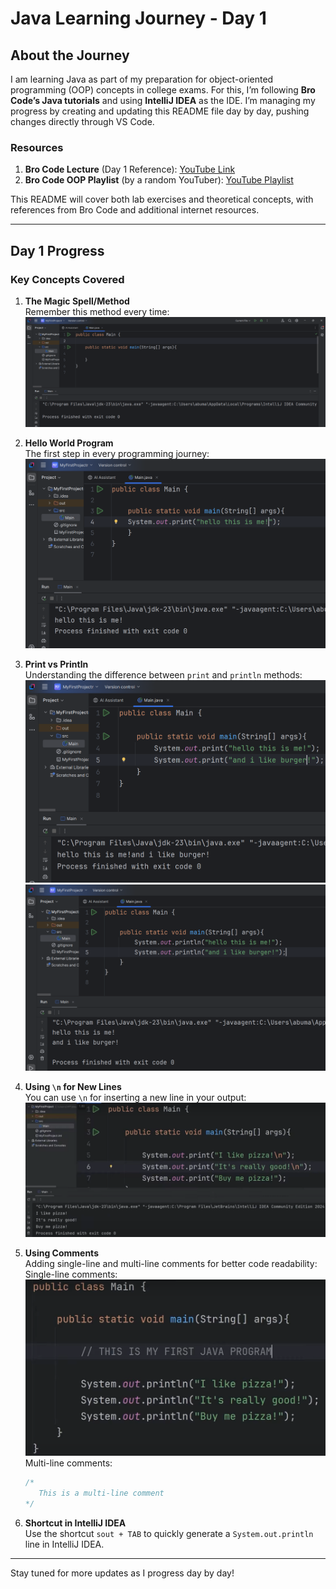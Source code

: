 # Java Learning Journey - Day 1

## About the Journey

I am learning Java as part of my preparation for object-oriented programming (OOP) concepts in college exams. For this, I’m following **Bro Code’s Java tutorials** and using **IntelliJ IDEA** as the IDE. I’m managing my progress by creating and updating this README file day by day, pushing changes directly through VS Code.

### Resources

1. **Bro Code Lecture** (Day 1 Reference): [YouTube Link](https://youtu.be/xTtL8E4LzTQ?feature=shared)
2. **Bro Code OOP Playlist** (by a random YouTuber): [YouTube Playlist](https://youtube.com/playlist?list=PLxuuH5GnCIlcGnesYMkGQOqokyI2Fwu3g&feature=shared)

This README will cover both lab exercises and theoretical concepts, with references from Bro Code and additional internet resources.

---

## Day 1 Progress

### Key Concepts Covered

1. **The Magic Spell/Method**  
   Remember this method every time:  
   ![magic spell/method](image.png)

2. **Hello World Program**  
   The first step in every programming journey:  
   ![hello world](image-1.png)

3. **Print vs Println**  
   Understanding the difference between `print` and `println` methods:  
   ![print](image-2.png)  
   ![println](image-3.png)

4. **Using `\n` for New Lines**  
   You can use `\n` for inserting a new line in your output:  
   ![backslash n](image-4.png)

5. **Using Comments**  
   Adding single-line and multi-line comments for better code readability:  
   Single-line comments:  
   ![comments](image-5.png)  
   Multi-line comments:  

   ```java
   /*
      This is a multi-line comment
   */
   ```

6. **Shortcut in IntelliJ IDEA**  
   Use the shortcut `sout + TAB` to quickly generate a `System.out.println` line in IntelliJ IDEA.

---

Stay tuned for more updates as I progress day by day!

